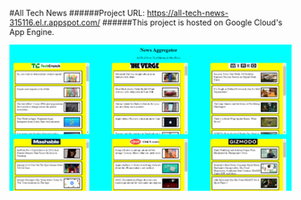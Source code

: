 #All Tech News
######Project URL: https://all-tech-news-315116.el.r.appspot.com/
######This project is hosted on Google Cloud's App Engine.

![All Tech News](all-tech-news.png)



